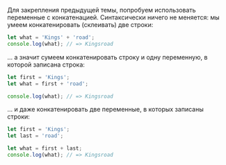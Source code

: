 
Для закрепления предыдущей темы, попробуем использовать переменные с конкатенацией. Синтаксически ничего не меняется: мы умеем конкатенировать (склеивать) две строки:

```javascript
let what = 'Kings' + 'road';
console.log(what); // => Kingsroad
```

… а значит сумеем конкатенировать строку и одну переменную, в которой записана строка:

```javascript
let first = 'Kings';
let what = first + 'road';

console.log(what); // => Kingsroad
```

… и даже конкатенировать две переменные, в которых записаны строки:

```javascript
let first = 'Kings';
let last = 'road';

let what = first + last;
console.log(what); // => Kingsroad
```
